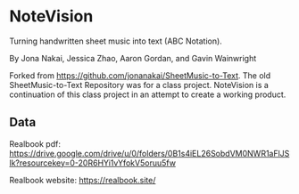 # NoteVision
Turning handwritten sheet music into text (ABC Notation).

By Jona Nakai, Jessica Zhao, Aaron Gordan, and Gavin Wainwright

Forked from https://github.com/jonanakai/SheetMusic-to-Text. The old SheetMusic-to-Text Repository was for a class project. NoteVision is a continuation of this class project in an attempt to create a working product.

## Data
Realbook pdf: https://drive.google.com/drive/u/0/folders/0B1s4iEL26SobdVM0NWR1aFlJSlk?resourcekey=0-20R6HYi1vYfokV5oruu5fw

Realbook website: https://realbook.site/
